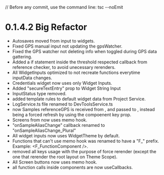 // Before any commit, use the command line: tsc --noEmit

# 0.1.4.2 Big Refactor

- Autosaves moved from input to widgets.
- Fixed GPS manual input not updating the gpsWatcher.
- Fixed the GPS watcher not deleting info when toggled during GPS data gattering.
- Added a if statement inside the threshold respected callback from reference checker, to avoid unecessary rerenders.
- All WidgetInputs optimized to not recreate functions everytime inputData changes.
- Credentials widget now uses only Widget Inputs.
- Added "secureTextEntry" prop to Widget String Input
- InputStatus type removed.
- added template rules to default widget data from Project Service.
- LogService.ts file renamed to DevToolsService.ts
- now Samples referenceGPS is received from <SampleInfoScreen />, and passed to <SampleDataScreen />, instead being a forced refresh by using the compoenent key prop.
- Screens from <SampleScope /> now uses memo hook.
- <ProjectInfoScreen /> "onSampleAliasChange" callback renamed to "onSampleAliasChange_Plural"
- All widget inputs now uses WidgetTheme by default.
- Functions that can't use memo hook was renamed to have a "F_" prefix. Example: <F_FunctionComponent />.
- removed all keys usage with the purpose of force rerender (except the one that rerender the root layout on Theme Scope).
- All Screen buttons now uses memo hook.
- all function calls inside components are now useCallbacks.